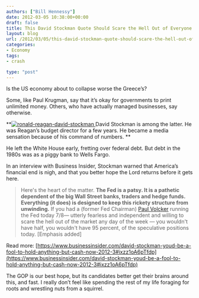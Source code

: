 ```yaml
---
authors: ["Bill Hennessy"]
date: 2012-03-05 10:38:00+00:00
draft: false
title: This David Stockman Quote Should Scare the Hell Out of Everyone
layout: blog
url: /2012/03/05/this-david-stockman-quote-should-scare-the-hell-out-of-everyone/
categories:
- Economy
tags:
- crash

type: "post"
---
```


Is the US economy about to collapse worse the Greece’s?

 

Some, like Paul Krugman, say that it’s okay for governments to print unlimited money. Others, who have actually managed businesses, say otherwise.

 

**[![ronald-reagan-david-stockman](https://ludicrite.files.wordpress.com/2012/03/ronald-reagan-david-stockman_thumb.jpg)
](https://ludicrite.files.wordpress.com/2012/03/ronald-reagan-david-stockman.jpg)David Stockman is among the latter. He was Reagan’s budget director for a few years. He became a media sensation because of his command of numbers. **

 

He left the White House early, fretting over federal debt. But debt in the 1980s was as a piggy bank to Wells Fargo. 

 

In an interview with Business Insider, Stockman warned that America’s financial end is nigh, and that you better hope the Lord returns before it gets here.

 

>   
> 
> Here's the heart of the matter. **The Fed is a patsy. It is a pathetic dependent of the big Wall Street banks, traders and hedge funds. Everything (it does) is designed to keep this rickety structure from unwinding.** If you had a (former Fed Chairman) [Paul Volcker](https://www.businessinsider.com/blackboard/paul-volcker) running the Fed today 7/8— utterly fearless and independent and willing to scare the hell out of the market any day of the week — you wouldn't have half, you wouldn't have 95 percent, of the speculative positions today. [Emphasis added]
> 
> 

 

Read more: [https://www.businessinsider.com/david-stockman-youd-be-a-fool-to-hold-anything-but-cash-now-2012-3#ixzz1oA6pTfdp](https://www.businessinsider.com/david-stockman-youd-be-a-fool-to-hold-anything-but-cash-now-2012-3#ixzz1oA6pTfdp)

 

The GOP is our best hope, but its candidates better get their brains around this, and fast. I really don’t feel like spending the rest of my life foraging for roots and wrestling nuts from a squirrel. 
